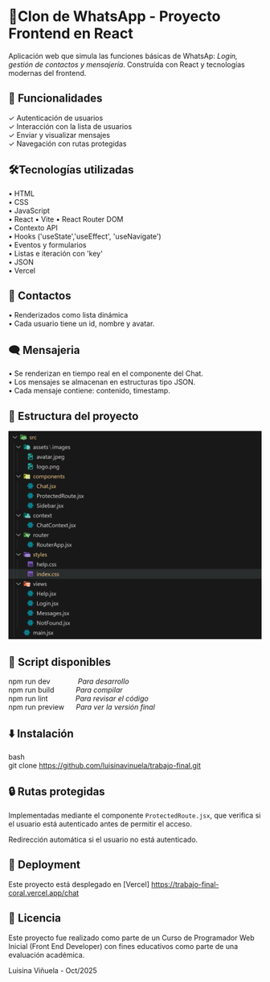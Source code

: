 #  ​📱​Clon de WhatsApp - Proyecto Frontend en React

Aplicación web que simula las funciones básicas de WhatsAp:&nbsp;*Login, gestión de contactos y mensajería*. Construída con React y tecnologías modernas del frontend.

## 🚀 Funcionalidades  

✓ Autenticación de usuarios  
✓ Interacción con la lista de usuarios  
✓ Enviar y visualizar mensajes  
✓ Navegación con rutas protegidas  

## 🛠️​Tecnologías utilizadas  

• HTML  
• CSS  
• JavaScript  
• React 
• Vite
• React Router DOM  
• Contexto API  
• Hooks ('useState','useEffect', 'useNavigate')  
• Eventos y formularios  
• Listas e iteración con 'key'  
• JSON  
• Vercel 

## 👤​ Contactos  
• Renderizados como lista dinámica  
• Cada usuario tiene un id, nombre y avatar.    

## 🗨️ Mensajeria  
• Se renderizan en tiempo real en el componente del Chat.  
• Los mensajes se almacenan en estructuras tipo JSON.  
• Cada mensaje contiene: contenido, timestamp.  

## 📏​ Estructura del proyecto
![alt text](image.png)  

## 🚀 Script disponibles  

npm run dev&nbsp;&nbsp;&nbsp;&nbsp;&nbsp;&nbsp;&nbsp;&nbsp;&nbsp;&nbsp;&nbsp;&nbsp;&nbsp;&nbsp;*Para desarrollo*  
npm run build&nbsp;&nbsp;&nbsp;&nbsp;&nbsp;&nbsp;&nbsp;&nbsp;&nbsp;&nbsp;&nbsp;*Para compilar*  
npm run lint&nbsp;&nbsp;&nbsp;&nbsp;&nbsp;&nbsp;&nbsp;&nbsp;&nbsp;&nbsp;&nbsp;&nbsp;&nbsp;&nbsp;*Para revisar el código*  
npm run preview&nbsp;&nbsp;&nbsp;&nbsp;&nbsp;&nbsp;*Para ver la versión final*  

## ⬇️​ Instalación  
bash  
git clone https://github.com/luisinavinuela/trabajo-final.git  

## 🔒 Rutas protegidas  
Implementadas mediante el componente `ProtectedRoute.jsx`, que verifica si el usuario está autenticado antes de permitir el acceso.  

Redirección automática si el usuario no está autenticado.  

## 🚀 Deployment

Este proyecto está desplegado en [Vercel] https://trabajo-final-coral.vercel.app/chat

## 📄​ Licencia  

Este proyecto fue realizado como parte de un Curso de Programador Web Inicial (Front End Developer) con fines educativos como parte de una evaluación académica.


Luisina Viñuela - Oct/2025



